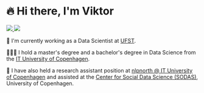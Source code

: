 # 🔥 Hi there, I'm Viktor

<a href="https://www.linkedin.com/in/viktor-due-pedersen-13aa3089/">
  <img src="https://img.shields.io/badge/LinkedIn-0077B5?style=for-the-badge&logo=linkedin&logoColor=white" />
</a>
<a href="https://scholar.google.dk/citations?view_op=list_works&hl=da&user=riT-IBsAAAAJ">
  <img src="https://img.shields.io/badge/Google_Scholar-4285F4?style=for-the-badge&logo=google-scholar&logoColor=white" />
</a>

💼 I'm currently working as a Data Scientist at [UFST](https://ufst.dk/).

🧑🏼‍🎓 I hold a master's degree and a bachelor's degree in Data Science from the [IT University of Copenhagen](https://en.itu.dk/).

🧐 I have also held a research assistant position at [nlpnorth @ IT University of Copenhagen](https://nlpnorth.github.io/) and assisted at the [Center for Social Data Science (SODAS)](https://sodas.ku.dk), University of Copenhagen.
